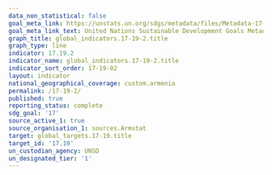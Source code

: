 ```yaml
---
data_non_statistical: false
goal_meta_link: https://unstats.un.org/sdgs/metadata/files/Metadata-17-19-02a.pdf
goal_meta_link_text: United Nations Sustainable Development Goals Metadata (pdf 468kB)
graph_title: global_indicators.17-19-2.title
graph_type: line
indicator: 17.19.2
indicator_name: global_indicators.17-19-2.title
indicator_sort_order: 17-19-02
layout: indicator
national_geographical_coverage: custom.armenia
permalink: /17-19-2/
published: true
reporting_status: complete
sdg_goal: '17'
source_active_1: true
source_organisation_1: sources.Armstat
target: global_targets.17-19.title
target_id: '17.19'
un_custodian_agency: UNSD
un_designated_tier: '1'
---
```

